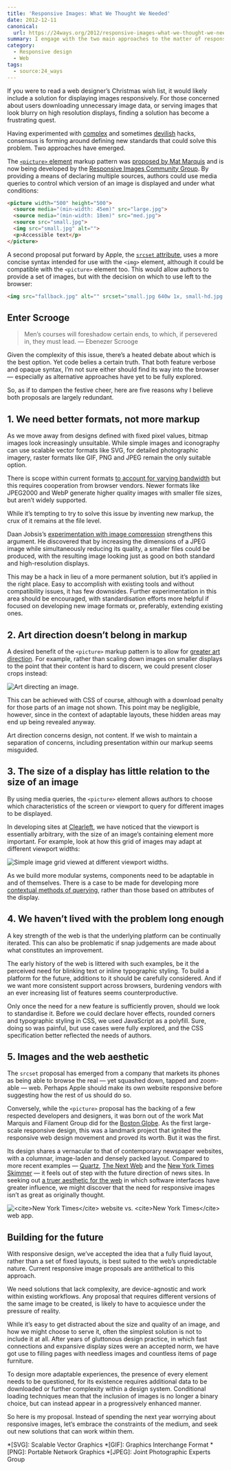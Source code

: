 ```yaml
---
title: 'Responsive Images: What We Thought We Needed'
date: 2012-12-11
canonical:
  url: https://24ways.org/2012/responsive-images-what-we-thought-we-needed/
summary: I engage with the two main approaches to the matter of responsive images and finds them wanting. Could “Bah, humbug!” be a reasonable response to markup excess?
category:
  - Responsive design
  - Web
tags:
  - source:24_ways
---
```

If you were to read a web designer’s Christmas wish list, it would likely include a solution for displaying images responsively. For those concerned about users downloading unnecessary image data, or serving images that look blurry on high resolution displays, finding a solution has become a frustrating quest.

Having experimented with [complex][1] and sometimes [devilish][2] hacks, consensus is forming around defining new standards that could solve this problem. Two approaches have emerged.

The [`<picture>` element][3] markup pattern was [proposed by Mat Marquis][4] and is now being developed by the [Responsive Images Community Group][5]. By providing a means of declaring multiple sources, authors could use media queries to control which version of an image is displayed and under what conditions:

```html
<picture width="500" height="500">
  <source media="(min-width: 45em)" src="large.jpg">
  <source media="(min-width: 18em)" src="med.jpg">
  <source src="small.jpg">
  <img src="small.jpg" alt="">
  <p>Accessible text</p>
</picture>
```

A second proposal put forward by Apple, the [`srcset` attribute][6], uses a more concise syntax intended for use with the `<img>` element, although it could be compatible with the `<picture>` element too. This would allow authors to provide a set of images, but with the decision on which to use left to the browser:

```html
<img src="fallback.jpg" alt="" srcset="small.jpg 640w 1x, small-hd.jpg 640w 2x, med.jpg 1x, med-hd.jpg 2x ">
```

## Enter Scrooge

> Men’s courses will foreshadow certain ends, to which, if persevered in, they must lead.
— Ebenezer Scrooge

Given the complexity of this issue, there’s a heated debate about which is the best option. Yet code belies a certain truth. That both feature verbose and opaque syntax, I’m not sure either should find its way into the browser — especially as alternative approaches have yet to be fully explored.

So, as if to dampen the festive cheer, here are five reasons why I believe both proposals are largely redundant.

## 1. We need better formats, not more markup

As we move away from designs defined with fixed pixel values, bitmap images look increasingly unsuitable. While simple images and iconography can use scalable vector formats like SVG, for detailed photographic imagery, raster formats like GIF, PNG and JPEG remain the only suitable option.

There is scope within current formats [to account for varying bandwidth][7] but this requires cooperation from browser vendors. Newer formats like JPEG2000 and WebP generate higher quality images with smaller file sizes, but aren’t widely supported.

While it’s tempting to try to solve this issue by inventing new markup, the crux of it remains at the file level.

Daan Jobsis’s [experimentation with image compression][8] strengthens this argument. He discovered that by increasing the dimensions of a JPEG image while simultaneously reducing its quality, a smaller files could be produced, with the resulting image looking just as good on both standard and high-resolution displays.

This may be a hack in lieu of a more permanent solution, but it’s applied in the right place. Easy to accomplish with existing tools and without compatibility issues, it has few downsides. Further experimentation in this area should be encouraged, with standardisation efforts more helpful if focused on developing new image formats or, preferably, extending existing ones.

## 2. Art direction doesn’t belong in markup

A desired benefit of the `<picture>` markup pattern is to allow for [greater art direction][9]. For example, rather than scaling down images on smaller displays to the point that their content is hard to discern, we could present closer crops instead:

![](art_direction.jpg 'Art directing an image.')

This can be achieved with CSS of course, although with a download penalty for those parts of an image not shown. This point may be negligible, however, since in the context of adaptable layouts, these hidden areas may end up being revealed anyway.

Art direction concerns design, not content. If we wish to maintain a separation of concerns, including presentation within our markup seems misguided.

## 3. The size of a display has little relation to the size of an image

By using media queries, the `<picture>` element allows authors to choose which characteristics of the screen or viewport to query for different images to be displayed.

In developing sites at [Clearleft][10], we have noticed that the viewport is essentially arbitrary, with the size of an image’s containing element more important. For example, look at how this grid of images may adapt at different viewport widths:

![](image_grid.png 'Simple image grid viewed at different viewport widths.')

As we build more modular systems, components need to be adaptable in and of themselves. There is a case to be made for developing more [contextual methods of querying][11], rather than those based on attributes of the display.

## 4. We haven’t lived with the problem long enough

A key strength of the web is that the underlying platform can be continually iterated. This can also be problematic if snap judgements are made about what constitutes an improvement.

The early history of the web is littered with such examples, be it the perceived need for blinking text or inline typographic styling. To build a platform for the future, additions to it should be carefully considered. And if we want more consistent support across browsers, burdening vendors with an ever increasing list of features seems counterproductive.

Only once the need for a new feature is sufficiently proven, should we look to standardise it. Before we could declare hover effects, rounded corners and typographic styling in CSS, we used JavaScript as a polyfill. Sure, doing so was painful, but use cases were fully explored, and the CSS specification better reflected the needs of authors.

## 5. Images and the web aesthetic

The `srcset` proposal has emerged from a company that markets its phones as being able to browse the real — yet squashed down, tapped and zoom-able — web. Perhaps Apple should make its own website responsive before suggesting how the rest of us should do so.

Conversely, while the `<picture>` proposal has the backing of a few respected developers and designers, it was born out of the work Mat Marquis and Filament Group did for the [Boston Globe](http://bostonglobe.com/). As the first large-scale responsive design, this was a landmark project that ignited the responsive web design movement and proved its worth. But it was the first.

Its design shares a vernacular to that of contemporary newspaper websites, with a columnar, image-laden and densely packed layout. Compared to more recent examples — [Quartz][12], [The Next Web][13] and the [New York Times Skimmer][14] — it feels out of step with the future direction of news sites. In seeking out [a truer aesthetic for the web][15] in which software interfaces have greater influence, we might discover that the need for responsive images isn’t as great as originally thought.

![](site_vs_app.png '<cite>New York Times</cite> website vs. <cite>New York Times</cite> web app.')

## Building for the future

With responsive design, we’ve accepted the idea that a fully fluid layout, rather than a set of fixed layouts, is best suited to the web’s unpredictable nature. Current responsive image proposals are antithetical to this approach.

We need solutions that lack complexity, are device-agnostic and work within existing workflows. Any proposal that requires different versions of the same image to be created, is likely to have to acquiesce under the pressure of reality.

While it’s easy to get distracted about the size and quality of an image, and how we might choose to serve it, often the simplest solution is not to include it at all. After years of gluttonous design practice, in which fast connections and expansive display sizes were an accepted norm, we have got use to filling pages with needless images and countless items of page furniture.

To design more adaptable experiences, the presence of every element needs to be questioned, for its existence requires additional data to be downloaded or further complexity within a design system. Conditional loading techniques mean that the inclusion of images is no longer a binary choice, but can instead appear in a progressively enhanced manner.

So here is my proposal. Instead of spending the next year worrying about responsive images, let’s embrace the constraints of the medium, and seek out new solutions that can work within them.

[1]: https://24ways.org/2011/adaptive-images-for-responsive-designs/
[2]: https://24ways.org/2011/adaptive-images-for-responsive-designs-again/
[3]: http://picture.responsiveimages.org/
[4]: http://www.alistapart.com/articles/responsive-images-how-they-almost-worked-and-what-we-need
[5]: http://responsiveimages.org/
[6]: http://dev.w3.org/html5/srcset/
[7]: http://blog.yoav.ws/2012/05/Responsive-image-format
[8]: http://blog.netvlies.nl/design-interactie/retina-revolution/
[9]: http://blog.cloudfour.com/a-framework-for-discussing-responsive-images-solutions/
[10]: https://clearleft.com/
[11]: http://blog.andyhume.net/responsive-containers/
[12]: http://qz.com/
[13]: http://thenextweb.com/
[14]: http://nytimes.com/skimmer/
[15]: http://www.alistapart.com/articles/the-web-aesthetic/

*[SVG]: Scalable Vector Graphics
*[GIF]: Graphics Interchange Format
*[PNG]: Portable Network Graphics
*[JPEG]: Joint Photographic Experts Group
